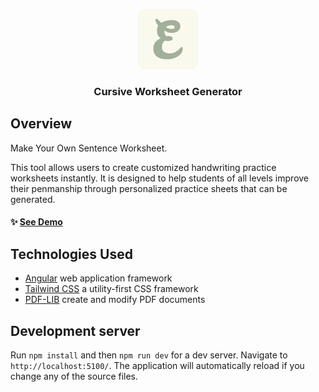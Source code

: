 <p align="center">
  <a href="https://ewacuna.github.io/handwriting-generator/">
    <img src="public/images/logo.png" alt="App Logo" width="96" height="96">
  </a>
</p>

<h3 align="center">Cursive Worksheet Generator</h3>

## Overview

Make Your Own Sentence Worksheet.

This tool allows users to create customized handwriting practice worksheets instantly. It is designed to help students of all levels improve their penmanship through personalized practice sheets that can be generated.

#### :sparkles: [See Demo](https://ewacuna.github.io/handwriting-generator/)

## Technologies Used

- [Angular](https://angular.dev/) web application framework
- [Tailwind CSS](https://tailwindcss.com/) a utility-first CSS framework
- [PDF-LIB](https://pdf-lib.js.org/) create and modify PDF documents

## Development server

Run `npm install` and then `npm run dev` for a dev server. Navigate to `http://localhost:5100/`. The application will automatically reload if you change any of the source files.
